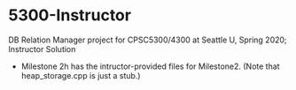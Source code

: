 # 5300-Instructor
DB Relation Manager project for CPSC5300/4300 at Seattle U, Spring 2020; Instructor Solution

- Milestone 2h has the intructor-provided files for Milestone2. (Note that heap_storage.cpp is just a stub.)
